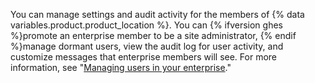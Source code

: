 You can manage settings and audit activity for the members of {% data variables.product.product_location %}. You can {% ifversion ghes %}promote an enterprise member to be a site administrator, {% endif %}manage dormant users, view the audit log for user activity, and customize messages that enterprise members will see. For more information, see "[Managing users in your enterprise](/admin/user-management/managing-users-in-your-enterprise)."